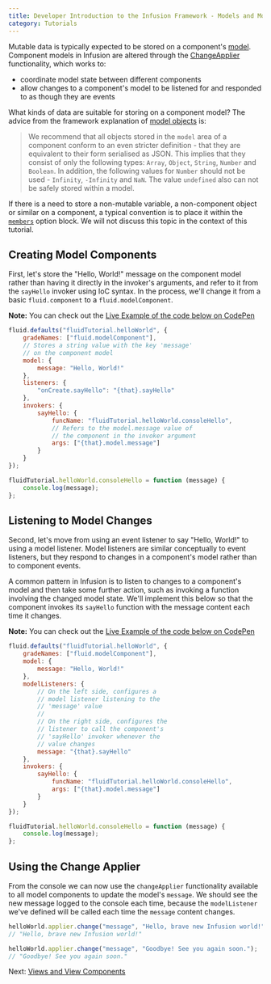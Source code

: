```yaml
---
title: Developer Introduction to the Infusion Framework - Models and Model Components
category: Tutorials
---
```


Mutable data is typically expected to be stored on a component's [model](../FrameworkConcepts.md#model-objects).
Component models in Infusion are altered through the [ChangeApplier](../ChangeApplier.md) functionality, which works to:

* coordinate model state between different components
* allow changes to a component's model to be listened for and responded to as though they are events

What kinds of data are suitable for storing on a component model? The advice from the framework explanation of [model
objects](../FrameworkConcepts.md#model-objects) is:

> We recommend that all objects stored in the `model` area of a component conform to an even stricter definition - that
they are equivalent to their form serialised as JSON. This implies that they consist of only the following types:
`Array`, `Object`, `String`, `Number` and `Boolean`. In addition, the following values for `Number` should not be used -
`Infinity`, `-Infinity` and `NaN`. The value `undefined` also can not be safely stored within a model.

If there is a need to store a non-mutable variable, a non-component object or similar on a component, a typical
convention is to place it within the [`members`](../ComponentConfigurationOptions.md#members) option block. We will not
discuss this topic in the context of this tutorial.

## Creating Model Components

First, let's store the "Hello, World!" message on the component model rather than having it directly in the invoker's
arguments, and refer to it from the `sayHello` invoker using IoC syntax. In the process, we'll change it from a basic
`fluid.component` to a `fluid.modelComponent`.

<div class="infusion-docs-note"><strong>Note:</strong> You can check out the <a
href="http://codepen.io/waharnum/pen/XpNrEr?editors=1111">Live Example of the code below on CodePen</a></div>

``` javascript
fluid.defaults("fluidTutorial.helloWorld", {
    gradeNames: ["fluid.modelComponent"],
    // Stores a string value with the key 'message'
    // on the component model
    model: {
        message: "Hello, World!"
    },
    listeners: {
        "onCreate.sayHello": "{that}.sayHello"
    },
    invokers: {
        sayHello: {
            funcName: "fluidTutorial.helloWorld.consoleHello",
            // Refers to the model.message value of
            // the component in the invoker argument
            args: ["{that}.model.message"]
        }
    }
});

fluidTutorial.helloWorld.consoleHello = function (message) {
    console.log(message);
};

```

## Listening to Model Changes

Second, let's move from using an event listener to say "Hello, World!" to using a model listener. Model listeners are
similar conceptually to event listeners, but they respond to changes in a component's model rather than to component
events.

A common pattern in Infusion is to listen to changes to a component's model and then take some further action, such as
invoking a function involving the changed model state. We'll implement this below so that the component invokes its
`sayHello` function with the message content each time it changes.

<div class="infusion-docs-note"><strong>Note:</strong> You can check out the <a
href="http://codepen.io/waharnum/pen/oBYvPB?editors=1111">Live Example of the code below on CodePen</a></div>

``` javascript
fluid.defaults("fluidTutorial.helloWorld", {
    gradeNames: ["fluid.modelComponent"],
    model: {
        message: "Hello, World!"
    },
    modelListeners: {
        // On the left side, configures a
        // model listener listening to the
        // 'message' value
        //
        // On the right side, configures the
        // listener to call the component's
        // 'sayHello' invoker whenever the
        // value changes
        message: "{that}.sayHello"
    },
    invokers: {
        sayHello: {
            funcName: "fluidTutorial.helloWorld.consoleHello",
            args: ["{that}.model.message"]
        }
    }
});

fluidTutorial.helloWorld.consoleHello = function (message) {
    console.log(message);
};

```

## Using the Change Applier

From the console we can now use the `changeApplier` functionality available to all model components to update the
model's `message`. We should see the new message logged to the console each time, because the `modelListener` we've
defined will be called each time the `message` content changes.

``` javascript
helloWorld.applier.change("message", "Hello, brave new Infusion world!");
// "Hello, brave new Infusion world!"

helloWorld.applier.change("message", "Goodbye! See you again soon.");
// "Goodbye! See you again soon."
```

Next: [Views and View Components](DeveloperIntroductionToInfusionFramework-ViewsAndViewComponents.md)
